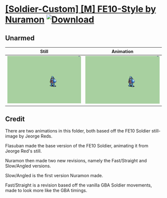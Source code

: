 # [\[Soldier-Custom\] \[M\] FE10-Style by Nuramon](./) [![Download](https://img.shields.io/badge/Download--red?style=social&logo=github)](https://minhaskamal.github.io/DownGit/#/home?url=https://github.com/Klokinator/FE-Repo/tree/main/Battle%20Animations%2FInfantry%20-%20(Lnc)%20Soldiers%2C%20Halberdiers%2F%5BSoldier-Custom%5D%20%5BM%5D%20FE10-Style%20by%20Nuramon%2F8.%20Unarmed%20(Angled%2C%20Slow))

## Unarmed

| Still | Animation |
| :---: | :-------: |
| ![Unarmed still](./Unarmed_000.png) | ![Unarmed](./Unarmed.gif) |

## Credit

There are two animations in this folder, both based off the FE10 Soldier still-image by Jeorge Reds.

Flasuban made the base version of the FE10 Soldier, animating it from Jeorge Red's still.

Nuramon then made two new revisions, namely the Fast/Straight and Slow/Angled versions.

Slow/Angled is the first version Nuramon made.

Fast/Straight is a revision based off the vanilla GBA Soldier movements, made to look more like the GBA timings.
